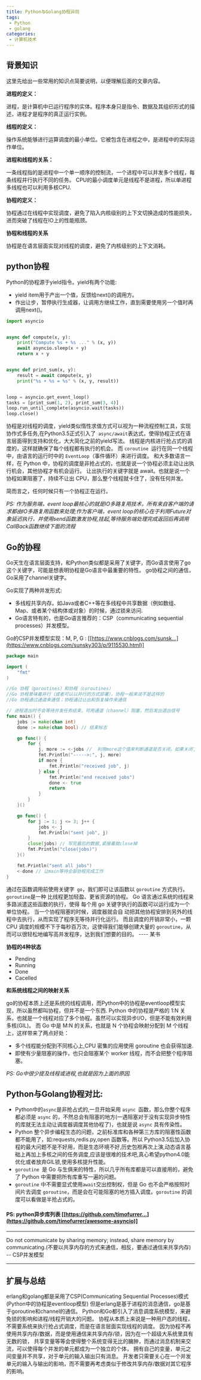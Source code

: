 ```yaml
---
title: Python与Golang协程异同
tags:
 - Python
 - golang
categories:
 - 计算机技术
---
```



## 背景知识
<!-- more -->

这里先给出一些常用的知识点简要说明，以便理解后面的文章内容。

**进程的定义：**


进程，是计算机中已运行程序的实体。程序本身只是指令、数据及其组织形式的描述，进程才是程序的真正运行实例。

**线程的定义：**

操作系统能够进行运算调度的最小单位。它被包含在进程之中，是进程中的实际运作单位。

**进程和线程的关系：**

一条线程指的是进程中一个单一顺序的控制流，一个进程中可以并发多个线程，每条线程并行执行不同的任务。
CPU的最小调度单元是线程不是进程，所以单进程多线程也可以利用多核CPU.

**协程的定义：**

协程通过在线程中实现调度，避免了陷入内核级别的上下文切换造成的性能损失，进而突破了线程在IO上的性能瓶颈。

**协程和线程的关系**

协程是在语言层面实现对线程的调度，避免了内核级别的上下文消耗。

## python协程

Python的协程源于yield指令。yield有两个功能:

- yield item用于产出一个值，反馈给next()的调用方。
- 作出让步，暂停执行生成器，让调用方继续工作，直到需要使用另一个值时再调用next()。

```python
import asyncio


async def compute(x, y):
    print("Compute %s + %s ..." % (x, y))
    await asyncio.sleep(x + y)
    return x + y


async def print_sum(x, y):
    result = await compute(x, y)
    print("%s + %s = %s" % (x, y, result))


loop = asyncio.get_event_loop()
tasks = [print_sum(1, 2), print_sum(3, 4)]
loop.run_until_complete(asyncio.wait(tasks))
loop.close()
```

协程是对线程的调度，yield类似惰性求值方式可以视为一种流程控制工具，实现协作式多任务,在Python3.5正式引入了` async/await`表达式，使得协程正式在语言层面得到支持和优化，大大简化之前的yield写法。
线程是内核进行抢占式的调度的，这样就确保了每个线程都有执行的机会。
而 `coroutine `运行在同一个线程中，由语言的运行时中的 `EventLoop`（事件循环）来进行调度。
和大多数语言一样，在 Python 中，协程的调度是非抢占式的，也就是说一个协程必须主动让出执行机会，其他协程才有机会运行。
让出执行的关键字就是 await。也就是说一个协程如果阻塞了，持续不让出 CPU，那么整个线程就卡住了，没有任何并发。

简而言之，任何时候只有一个协程正在运行。

*PS: 作为服务端，event loop最核心的就是IO多路复用技术，所有来自客户端的请求都由IO多路复用函数来处理;作为客户端，event loop的核心在于利用Future对象延迟执行，并使用send函数激发协程,挂起,等待服务端处理完成返回后再调用CallBack函数继续下面的流程*

## Go的协程

Go天生在语言层面支持，和Python类似都是采用了关键字，而Go语言使用了go这个关键字，可能是想表明协程是Go语言中最重要的特性。
go协程之间的通信，Go采用了channel关键字。

Go实现了两种并发形式:

- 多线程共享内存。如Java或者C++等在多线程中共享数据（例如数组、Map、或者某个结构体或对象）的时候，通过锁来访问.
- Go语言特有的，也是Go语言推荐的：CSP（communicating sequential processes）并发模型。

Go的CSP并发模型实现：M, P, G : [[https://www.cnblogs.com/sunsk...](https://www.cnblogs.com/sunsky303/p/9115530.html)]

```go
package main

import (
    "fmt"
)

//Go 协程（goroutines）和协程（coroutines）
//Go 协程意味着并行（或者可以以并行的方式部署），协程一般来说不是这样的
//Go 协程通过通道来通信；协程通过让出和恢复操作来通信

// 进程退出时不会等待并发任务结束，可用通道（channel）阻塞，然后发出退出信号
func main() {
    jobs := make(chan int)
    done := make(chan bool) // 结束标志

    go func() {
        for {
            j, more := <-jobs //  利用more这个值来判断通道是否关闭，如果关闭了，那么more的值为false，并且通知给通道done
            fmt.Println("----->:", j, more)
            if more {
                fmt.Println("received job", j)
            } else {
                fmt.Println("end received jobs")
                done <- true
                return
            }
        }
    }()

    go func() {
        for j := 1; j <= 3; j++ {
            jobs <- j
            fmt.Println("sent job", j)
        }
        close(jobs) // 写完最后的数据,紧接着就close掉
        fmt.Println("close(jobs)")
    }()

    fmt.Println("sent all jobs")
    <-done // 让main等待全部协程完成工作
}
```

通过在函数调用前使用关键字` go`，我们即可让该函数以 `goroutine` 方式执行。`goroutine`是一种 比线程更加轻盈、更省资源的协程。
Go 语言通过系统的线程来多路派遣这些函数的执行，使得 每个用 go 关键字执行的函数可以运行成为一个单位协程。
当一个协程阻塞的时候，调度器就会自 动把其他协程安排到另外的线程中去执行，从而实现了程序无等待并行化运行。
而且调度的开销非常小，一颗 CPU 调度的规模不下于每秒百万次，这使得我们能够创建大量的 `goroutine`，从而可以很轻松地编写高并发程序，达到我们想要的目的。 ---- 某书

**协程的4种状态**

- Pending
- Running
- Done
- Cacelled

**和系统线程之间的映射关系**

go的协程本质上还是系统的线程调用，而Python中的协程是eventloop模型实现，所以虽然都叫协程，但并不是一个东西.
Python 中的协程是严格的 1:N 关系，也就是一个线程对应了多个协程。虽然可以实现异步I/O，但是不能有效利用多核(GIL)。
而 Go 中是 M:N 的关系，也就是 N 个协程会映射分配到 M 个线程上，这样带来了两点好处：

- 多个线程能分配到不同核心上,CPU 密集的应用使用 goroutine 也会获得加速.
- 即使有少量阻塞的操作，也只会阻塞某个 worker 线程，而不会把整个程序阻塞。

*PS: Go中很少提及线程或进程,也就是因为上面的原因.*

## Python与Golang协程对比:

- Python中的`async`是非抢占式的,一旦开始采用 `async `函数，那么你整个程序都必须是 `async` 的，不然总会有阻塞的地方(一遇阻塞对于没有实现异步特性的库就无法主动让调度器调度其他协程了)，也就是说 `async` 具有传染性。
- Python 整个异步编程生态的问题，之前标准库和各种第三方库的阻塞性函数都不能用了，如:requests,redis.py,open 函数等。所以 Python3.5后加入协程的最大问题不是不好用，而是生态环境不好,历史包袱再次上演,动态语言基础上再加上多核之间的任务调度,应该是很难的技术吧,真心希望python4.0能优化或者放弃GIL锁,使用多核提升性能。
- `goroutine `是 Go 与生俱来的特性，所以几乎所有库都是可以直接用的，避免了 Python 中需要把所有库重写一遍的问题。
- `goroutine` 中不需要显式使用` await `交出控制权，但是 Go 也不会严格按照时间片去调度 `goroutine`，而是会在可能阻塞的地方插入调度。`goroutine` 的调度可以看做是半抢占式的。

#### PS: python异步库列表 [[https://github.com/timofurrer...](https://github.com/timofurrer/awesome-asyncio)]

------

Do not communicate by sharing memory; instead, share memory by communicating.(不要以共享内存的方式来通信，相反，要通过通信来共享内存) -- CSP并发模型

------

## 扩展与总结

erlang和golang都是采用了CSP(Communicating Sequential Processes)模式(Python中的协程是eventloop模型)
但是erlang是基于进程的消息通信，go是基于goroutine和channel的通信。
Python和Go都引入了消息调度系统模型，来避免锁的影响和进程/线程开销大的问题。
协程从本质上来说是一种用户态的线程，不需要系统来执行抢占式调度，而是在语言层面实现线程的调度。
因为协程不再使用共享内存/数据，而是使用通信来共享内存/锁，因为在一个超级大系统里具有无数的锁，
共享变量等等会使得整个系统变得无比的臃肿，而通过消息机制来交流，可以使得每个并发的单元都成为一个独立的个体，
拥有自己的变量，单元之间变量并不共享，对于单元的输入输出只有消息。
开发者只需要关心在一个并发单元的输入与输出的影响，而不需要再考虑类似于修改共享内存/数据对其它程序的影响。